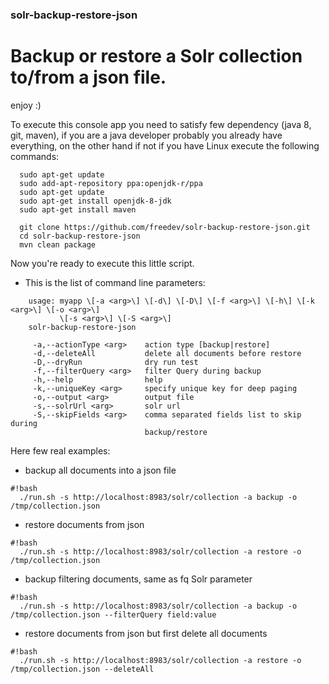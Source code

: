 ### solr-backup-restore-json

# Backup or restore a Solr collection to/from a json file.

enjoy :)


To execute this console app you need to satisfy few dependency (java 8, git, maven), if you are a java developer probably you already have everything, on the other hand if not if you have Linux execute the following commands:

```
  sudo apt-get update
  sudo add-apt-repository ppa:openjdk-r/ppa
  sudo apt-get update
  sudo apt-get install openjdk-8-jdk
  sudo apt-get install maven
  
  git clone https://github.com/freedev/solr-backup-restore-json.git
  cd solr-backup-restore-json
  mvn clean package
```

Now you're ready to execute this little script.

- This is the list of command line parameters:

```
	usage: myapp \[-a <arg>\] \[-d\] \[-D\] \[-f <arg>\] \[-h\] \[-k <arg>\] \[-o <arg>\]
	       \[-s <arg>\] \[-S <arg>\]
	solr-backup-restore-json
	
	 -a,--actionType <arg>    action type [backup|restore]
	 -d,--deleteAll           delete all documents before restore
	 -D,--dryRun              dry run test
	 -f,--filterQuery <arg>   filter Query during backup
	 -h,--help                help
	 -k,--uniqueKey <arg>     specify unique key for deep paging
	 -o,--output <arg>        output file
	 -s,--solrUrl <arg>       solr url
	 -S,--skipFields <arg>    comma separated fields list to skip during
	                          backup/restore
```

Here few real examples:

- backup all documents into a json file

```
#!bash
  ./run.sh -s http://localhost:8983/solr/collection -a backup -o /tmp/collection.json

```

- restore documents from json

```
#!bash
  ./run.sh -s http://localhost:8983/solr/collection -a restore -o /tmp/collection.json 

```

- backup filtering documents, same as fq Solr parameter

```
#!bash
  ./run.sh -s http://localhost:8983/solr/collection -a backup -o /tmp/collection.json --filterQuery field:value

```

- restore documents from json but first delete all documents

```
#!bash
  ./run.sh -s http://localhost:8983/solr/collection -a restore -o /tmp/collection.json --deleteAll

```
